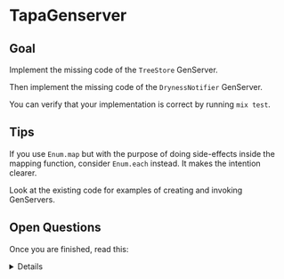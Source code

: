 # TapaGenserver

## Goal

Implement the missing code of the `TreeStore` GenServer.

Then implement the missing code of the `DrynessNotifier` GenServer.

You can verify that your implementation is correct by running `mix test`.

## Tips

If you use `Enum.map` but with the purpose of doing side-effects inside the
mapping function, consider `Enum.each` instead. It makes the intention clearer.

Look at the existing code for examples of creating and invoking GenServers.

## Open Questions

Once you are finished, read this:

<details>

The `EmailServer` GenServer does execute only one function and accepts only one
message. Assuming it would really send email, why is it better to have a
GenServer and not just a function in a module?

Technically `TreeStore` could be an Agent but for the purpose of the tutorial
it's better to have it as a GenServer, to give an example of a simple GenServer.
Agents are beyond the scope of this tutorial and are used to share a common
state between processes. You can see them as GenServers where the only thing you
can do on them is change and query their state. Internally Agents are
implemented with GenServers...

</details>
